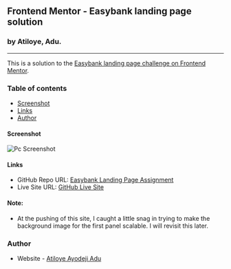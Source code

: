 ## Frontend Mentor - Easybank landing page solution
### by Atiloye, Adu.
---
This is a solution to the [Easybank landing page challenge on Frontend Mentor](https://www.frontendmentor.io/challenges/easybank-landing-page-WaUhkoDN). 

### Table of contents

  - [Screenshot](#screenshot)
  - [Links](#links)
  - [Author](#author)



#### Screenshot

![Pc Screenshot](../Easybank%20Landing%20Page%20Assignment/Images/Screenshots/semi-final%20pc.jpeg)


#### Links

- GitHub Repo URL: [Easybank Landing Page Assignment](https://github.com/Atiloye/Easybank-Landing-Page-Assignment)
- Live Site URL: [GitHub Live Site](https://atiloye.github.io/Easybank-Landing-Page-Assignment/)

#### Note:
- At the pushing of this site, I caught a little snag in trying to make the background image for the first panel scalable. I will revisit this later.

### Author

- Website - [Atiloye Ayodeji Adu](https://github.com/Atiloye/)


